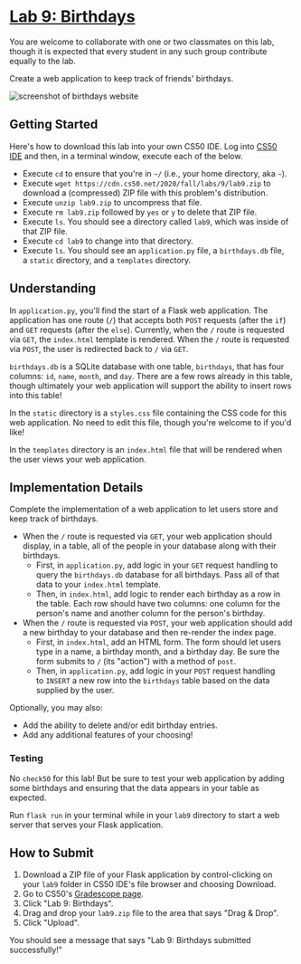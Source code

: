 [Lab 9: Birthdays](https://cs50.harvard.edu/college/2020/fall/labs/9/#lab-9-birthdays)
======================================================================================

You are welcome to collaborate with one or two classmates on this lab, though it is expected that every student in any such group contribute equally to the lab.

Create a web application to keep track of friends' birthdays.

![screenshot of birthdays website](https://cs50.harvard.edu/college/2020/fall/labs/9/birthdays.png)

## Getting Started

Here's how to download this lab into your own CS50 IDE. Log into [CS50 IDE](https://ide.cs50.io/) and then, in a terminal window, execute each of the below.

-   Execute `cd` to ensure that you're in `~/` (i.e., your home directory, aka `~`).
-   Execute `wget https://cdn.cs50.net/2020/fall/labs/9/lab9.zip` to download a (compressed) ZIP file with this problem's distribution.
-   Execute `unzip lab9.zip` to uncompress that file.
-   Execute `rm lab9.zip` followed by `yes` or `y` to delete that ZIP file.
-   Execute `ls`. You should see a directory called `lab9`, which was inside of that ZIP file.
-   Execute `cd lab9` to change into that directory.
-   Execute `ls`. You should see an `application.py` file, a `birthdays.db` file, a `static` directory, and a `templates` directory.

## Understanding

In `application.py`, you'll find the start of a Flask web application. The application has one route (`/`) that accepts both `POST` requests (after the `if`) and `GET` requests (after the `else`). Currently, when the `/` route is requested via `GET`, the `index.html` template is rendered. When the `/` route is requested via `POST`, the user is redirected back to `/` via `GET`.

`birthdays.db` is a SQLite database with one table, `birthdays`, that has four columns: `id`, `name`, `month`, and `day`. There are a few rows already in this table, though ultimately your web application will support the ability to insert rows into this table!

In the `static` directory is a `styles.css` file containing the CSS code for this web application. No need to edit this file, though you're welcome to if you'd like!

In the `templates` directory is an `index.html` file that will be rendered when the user views your web application.

## Implementation Details

Complete the implementation of a web application to let users store and keep track of birthdays.

-   When the `/` route is requested via `GET`, your web application should display, in a table, all of the people in your database along with their birthdays.
    -   First, in `application.py`, add logic in your `GET` request handling to query the `birthdays.db` database for all birthdays. Pass all of that data to your `index.html` template.
    -   Then, in `index.html`, add logic to render each birthday as a row in the table. Each row should have two columns: one column for the person's name and another column for the person's birthday.
-   When the `/` route is requested via `POST`, your web application should add a new birthday to your database and then re-render the index page.
    -   First, in `index.html`, add an HTML form. The form should let users type in a name, a birthday month, and a birthday day. Be sure the form submits to `/` (its "action") with a method of `post`.
    -   Then, in `application.py`, add logic in your `POST` request handling to `INSERT` a new row into the `birthdays` table based on the data supplied by the user.

Optionally, you may also:

-   Add the ability to delete and/or edit birthday entries.
-   Add any additional features of your choosing!

### Testing

No `check50` for this lab! But be sure to test your web application by adding some birthdays and ensuring that the data appears in your table as expected.

Run `flask run` in your terminal while in your `lab9` directory to start a web server that serves your Flask application.

## How to Submit

1.  Download a ZIP file of your Flask application by control-clicking on your `lab9` folder in CS50 IDE's file browser and choosing Download.
2.  Go to CS50's [Gradescope page](https://www.gradescope.com/courses/157004).
3.  Click "Lab 9: Birthdays".
4.  Drag and drop your `lab9.zip` file to the area that says "Drag & Drop".
5.  Click "Upload".

You should see a message that says "Lab 9: Birthdays submitted successfully!"
